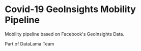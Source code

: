 
# Covid-19 GeoInsights Mobility Pipeline

Mobility pipeline based on Facebook's GeoInsights Data.

Part of DataLama Team
